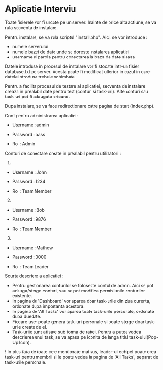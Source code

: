 # Aplicatie Interviu

Toate fisierele vor fi urcate pe un server. Inainte de orice alta actiune, se va rula secventa de instalare.

Pentru instalare, se va rula scriptul "install.php". Aici, se vor introduce :
* numele serverului
* numele bazei de date unde se doreste instalarea aplicatiei
* username si parola pentru conectarea la baza de date aleasa

Datele introduse in procesul de instalare vor fi stocate intr-un fisier database.txt pe server. Acesta poate fi modificat ulterior in cazul in care datele introduse trebuie schimbate.

Pentru a facilita procesul de testare al aplicatiei, secventa de instalare creaza in prealabil date pentru test (conturi si task-uri). Alte conturi sau task-uri pot fi adaugate oricand.

Dupa instalare, se va face redirectionare catre pagina de start (index.php).

Cont pentru administrarea aplicatiei:

* Username : admin

* Password : pass

* Rol : Admin

Conturi de conectare create in prealabil pentru utilizatori :

1.

* Username : John

* Password : 1234

* Rol : Team Member

2. 

* Username : Bob

* Password : 9876

* Rol : Team Member

3. 

* Username : Mathew

* Password : 0000

* Rol : Team Leader

Scurta descriere a aplicatiei : 

* Pentru gestionarea conturilor se foloseste contul de admin. Aici se pot adauga/sterge conturi, sau se pot modifica permisiunile conturilor existente.
* In pagina de 'Dashboard' vor aparea doar task-urile din ziua curenta, ordonate dupa importanta acestora. 
* In pagina de 'All Tasks' vor aparea toate task-urile personale, ordonate dupa duedate.   
* Fiecare user poate genera task-uri personale si poate sterge doar task-urile create de el.
* Task-urile sunt afisate sub forma de tabel. Pentru a putea vedea descrierea unui task, se va apasa pe iconita de langa titlul task-ului(Pop-Up Icon).

! In plus fata de toate cele mentionate mai sus, leader-ul echipei poate crea task-uri pentru membrii si le poate vedea in pagina de 'All Tasks', separat de task-urile personale. 
